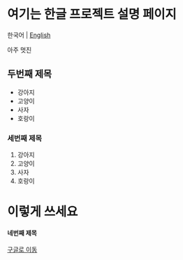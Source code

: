 # 여기는 한글 프로젝트 설명 페이지
한국어 | [English]()



아주 멋진

## 두번째 제목
- 강아지
- 고양이
- 사자
- 호랑이

### 세번째 제목
1. 강아지
2. 고양이
3. 사자
4. 호랑이
  <h1>이렇게 쓰세요</h1>
  
#### 네번째 제목

[구글로 이동](http://google.com)
